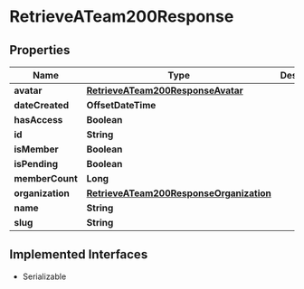 

# RetrieveATeam200Response


## Properties

| Name | Type | Description | Notes |
|------------ | ------------- | ------------- | -------------|
|**avatar** | [**RetrieveATeam200ResponseAvatar**](RetrieveATeam200ResponseAvatar.md) |  |  |
|**dateCreated** | **OffsetDateTime** |  |  |
|**hasAccess** | **Boolean** |  |  |
|**id** | **String** |  |  |
|**isMember** | **Boolean** |  |  |
|**isPending** | **Boolean** |  |  |
|**memberCount** | **Long** |  |  |
|**organization** | [**RetrieveATeam200ResponseOrganization**](RetrieveATeam200ResponseOrganization.md) |  |  |
|**name** | **String** |  |  |
|**slug** | **String** |  |  |


## Implemented Interfaces

* Serializable


